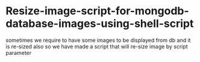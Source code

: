 # Resize-image-script-for-mongodb-database-images-using-shell-script
sometimes we require to have some images to be displayed from db and it is re-sized also so we have made a script that will re-size image by script parameter
